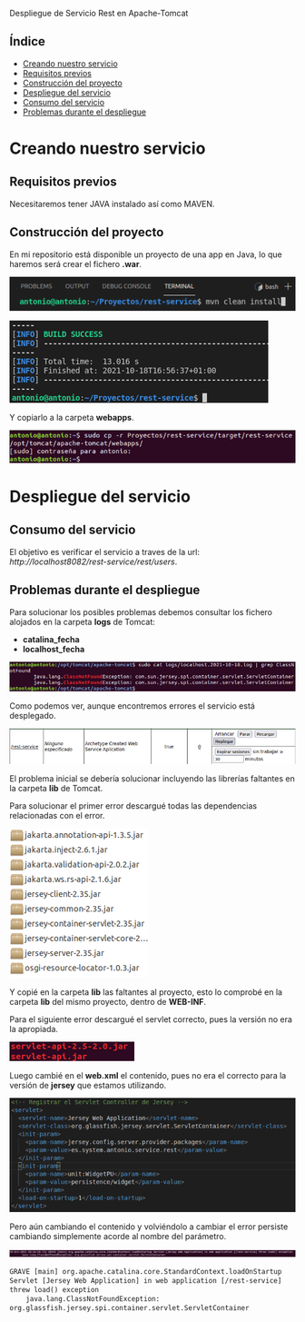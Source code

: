 Despliegue de Servicio Rest en Apache-Tomcat

## Índice
- <a href="#1">Creando nuestro servicio</a>
- <a href="#2">Requisitos previos</a>
- <a href="#3">Construcción del proyecto</a>
- <a href="#4">Despliegue del servicio</a>
- <a href="#5">Consumo del servicio</a>
- <a href="#6">Problemas durante el despliegue</a>




# <a name="1">Creando nuestro servicio</a>

## <a name="2">Requisitos previos</a>

Necesitaremos tener JAVA instalado así como MAVEN.

## <a name="3">Construcción del proyecto</a>

En mi repositorio está disponible un proyecto de una app en Java, lo que haremos será crear el fichero **.war**.

![](img/1.png)

![](img/2.png)

Y copiarlo a la carpeta **webapps**.

![](img/3.png)

# <a name="4">Despliegue del servicio</a>

## <a name="5">Consumo del servicio</a>

El objetivo es verificar el servicio a traves de la url: *http://localhost8082/rest-service/rest/users*.


## <a name="6">Problemas durante el despliegue</a>

Para solucionar los posibles problemas debemos consultar los fichero alojados en la carpeta **logs** de Tomcat:


* **catalina_fecha**
* **localhost_fecha**

![](img/4.png)

Como podemos ver, aunque encontremos errores el servicio está desplegado.

![](img/5.png)

El problema inicial se debería solucionar incluyendo las librerías faltantes en la carpeta **lib** de Tomcat.

Para solucionar el primer error descargué todas las dependencias relacionadas con el error.

![](img/6.png)

Y copié en la carpeta **lib** las faltantes al proyecto, esto lo comprobé en la carpeta **lib** del mismo proyecto, dentro de **WEB-INF**.

Para el siguiente error descargué el servlet correcto, pues la versión no era la apropiada.

![](img/7.png)

Luego cambié en el **web.xml**  el contenido, pues no era el correcto para la versión de **jersey** que estamos utilizando.

![](img/8.png)

Pero aún cambiando el contenido y volviéndolo a cambiar el error persiste cambiando simplemente acorde al nombre del parámetro.

![](img/9.png)

```
GRAVE [main] org.apache.catalina.core.StandardContext.loadOnStartup Servlet [Jersey Web Application] in web application [/rest-service] threw load() exception
	java.lang.ClassNotFoundException: org.glassfish.jersey.spi.container.servlet.ServletContainer
```
